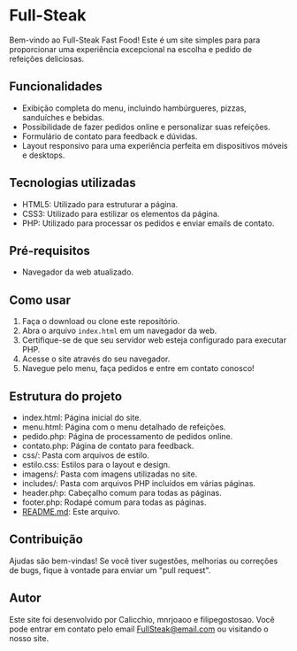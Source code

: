 # Full-Steak

Bem-vindo ao Full-Steak Fast Food! Este é um site simples  para para proporcionar uma experiência excepcional na escolha e pedido de refeições deliciosas.

## Funcionalidades

- Exibição completa do menu, incluindo hambúrgueres, pizzas, sanduíches e bebidas.
- Possibilidade de fazer pedidos online e personalizar suas refeições.
- Formulário de contato para feedback e dúvidas.
- Layout responsivo para uma experiência perfeita em dispositivos móveis e desktops.

## Tecnologias utilizadas

- HTML5: Utilizado para estruturar a página.
- CSS3: Utilizado para estilizar os elementos da página.
- PHP: Utilizado para processar os pedidos e enviar emails de contato.

## Pré-requisitos

- Navegador da web atualizado.

## Como usar

1. Faça o download ou clone este repositório.
2. Abra o arquivo `index.html` em um navegador da web.
3. Certifique-se de que seu servidor web esteja configurado para executar PHP.
4. Acesse o site através do seu navegador.
5. Navegue pelo menu, faça pedidos e entre em contato conosco!

## Estrutura do projeto

- index.html: Página inicial do site.
- menu.html: Página com o menu detalhado de refeições.
- pedido.php: Página de processamento de pedidos online.
- contato.php: Página de contato para feedback.
- css/: Pasta com arquivos de estilo.
- estilo.css: Estilos para o layout e design.
- imagens/: Pasta com imagens utilizadas no site.
- includes/: Pasta com arquivos PHP incluídos em várias páginas.
- header.php: Cabeçalho comum para todas as páginas.
- footer.php: Rodapé comum para todas as páginas.
- [README.md](http://readme.md/): Este arquivo.

## Contribuição

Ajudas são bem-vindas! Se você tiver sugestões, melhorias ou correções de bugs, fique à vontade para enviar um "pull request".

## Autor

Este site foi desenvolvido por Calicchio, mnrjoaoo e filipegostosao. Você pode entrar em contato pelo email [FullSteak@email.com](mailto:FullSteak@email.com) ou visitando o nosso site.
